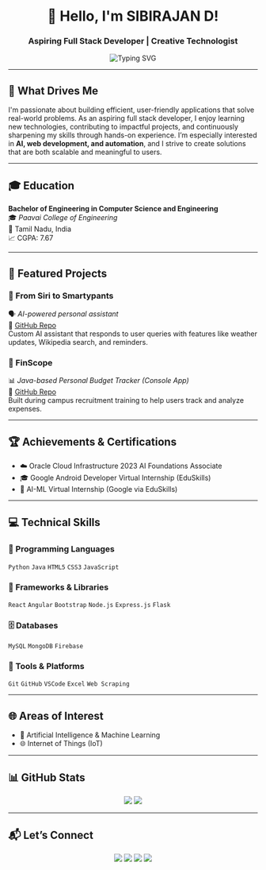 <h1 align="center">👋 Hello, I'm SIBIRAJAN D!</h1>
<h3 align="center">Aspiring Full Stack Developer | Creative Technologist</h3>

<p align="center">
  <img src="https://readme-typing-svg.demolab.com?font=Fira+Code&size=22&pause=1000&center=true&vCenter=true&width=600&lines=Solving+Real-world+Problems;Coding+and+Creating+with+Purpose" alt="Typing SVG" />
</p>

---

## 🎯 What Drives Me

I'm passionate about building efficient, user-friendly applications that solve real-world problems. As an aspiring full stack developer, I enjoy learning new technologies, contributing to impactful projects, and continuously sharpening my skills through hands-on experience. I’m especially interested in **AI, web development, and automation**, and I strive to create solutions that are both scalable and meaningful to users.

---

## 🎓 Education

**Bachelor of Engineering in Computer Science and Engineering**  
🎓 *Paavai College of Engineering*  
📍 Tamil Nadu, India  
📈 CGPA: 7.67

---

## 🚀 Featured Projects

### 🧠 From Siri to Smartypants  
🗣️ *AI-powered personal assistant*  
🔗 [GitHub Repo](https://github.com/Rohidhs/From-Siri-to-SmartyPants)  
Custom AI assistant that responds to user queries with features like weather updates, Wikipedia search, and reminders.

### 💸 FinScope  
📊 *Java-based Personal Budget Tracker (Console App)*  
🔗 [GitHub Repo](https://github.com/Rohidhs/FinScope)  
Built during campus recruitment training to help users track and analyze expenses.

---

## 🏆 Achievements & Certifications

- ☁️ Oracle Cloud Infrastructure 2023 AI Foundations Associate  
- 🎓 Google Android Developer Virtual Internship (EduSkills)  
- 🤖 AI-ML Virtual Internship (Google via EduSkills)  


---

## 💻 Technical Skills

### 💬 Programming Languages  
`Python` `Java` `HTML5` `CSS3` `JavaScript`

### 🔧 Frameworks & Libraries  
`React` `Angular` `Bootstrap` `Node.js` `Express.js` `Flask`

### 🗄️ Databases  
`MySQL` `MongoDB` `Firebase`

### 🧰 Tools & Platforms  
`Git` `GitHub` `VSCode` `Excel` `Web Scraping`

---

## 🌐 Areas of Interest

- 🤖 Artificial Intelligence & Machine Learning  
- 🌐 Internet of Things (IoT) 

---

## 📊 GitHub Stats

<p align="center">
  <img src="https://github-readme-stats.vercel.app/api?username=Rohidhs&show_icons=true&theme=radical" />
  <img src="https://github-readme-stats.vercel.app/api/top-langs/?username=Rohidhs&layout=compact&theme=radical" />
</p>

---

## 📬 Let’s Connect

<p align="center">
  <a href="https://github.com/Rohidhs" target="_blank"><img src="https://img.shields.io/badge/GitHub-%2312100E.svg?style=flat&logo=github&logoColor=white"/></a>
  <a href="https://www.linkedin.com/in/rohidh-sakthivel/" target="_blank"><img src="https://img.shields.io/badge/LinkedIn-%230077B5.svg?style=flat&logo=linkedin&logoColor=white"/></a>
  <a href="mailto:rohidhsakthivel277@gmail.com"><img src="https://img.shields.io/badge/Gmail-D14836?style=flat&logo=gmail&logoColor=white"/></a>
  <a href="https://leetcode.com/u/ROHIDH_SAKTHIVEL/" target="_blank"><img src="https://img.shields.io/badge/LeetCode-FFA116?style=flat&logo=leetcode&logoColor=black"/></a>
</p>
